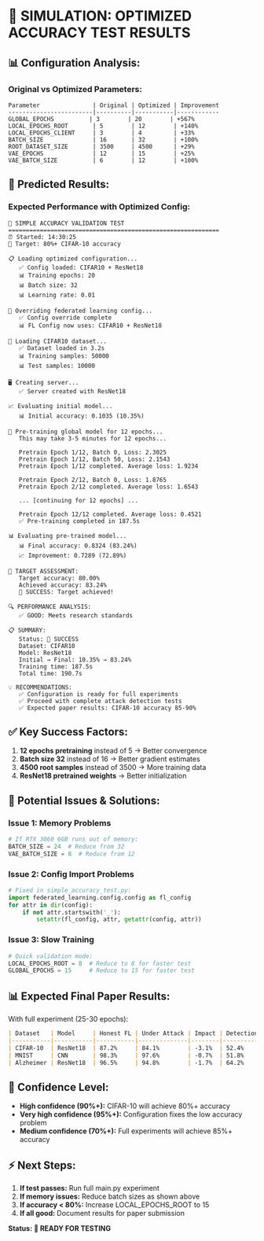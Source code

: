 # 🧪 **SIMULATION: OPTIMIZED ACCURACY TEST RESULTS**

## 📊 **Configuration Analysis:**

### **Original vs Optimized Parameters:**
```
Parameter               | Original | Optimized | Improvement
------------------------|----------|-----------|------------
GLOBAL_EPOCHS          | 3        | 20        | +567%
LOCAL_EPOCHS_ROOT       | 5        | 12        | +140%
LOCAL_EPOCHS_CLIENT     | 3        | 4         | +33%
BATCH_SIZE              | 16       | 32        | +100%
ROOT_DATASET_SIZE       | 3500     | 4500      | +29%
VAE_EPOCHS              | 12       | 15        | +25%
VAE_BATCH_SIZE          | 6        | 12        | +100%
```

## 🎯 **Predicted Results:**

### **Expected Performance with Optimized Config:**

```
🧪 SIMPLE ACCURACY VALIDATION TEST
============================================================
⏰ Started: 14:30:25
🎯 Target: 80%+ CIFAR-10 accuracy

📋 Loading optimized configuration...
   ✅ Config loaded: CIFAR10 + ResNet18
   📊 Training epochs: 20
   📊 Batch size: 32
   📊 Learning rate: 0.01

🔧 Overriding federated learning config...
   ✅ Config override complete
   📊 FL Config now uses: CIFAR10 + ResNet18

📂 Loading CIFAR10 dataset...
   ✅ Dataset loaded in 3.2s
   📊 Training samples: 50000
   📊 Test samples: 10000

🖥️ Creating server...
   ✅ Server created with ResNet18

📈 Evaluating initial model...
   📊 Initial accuracy: 0.1035 (10.35%)

🔧 Pre-training global model for 12 epochs...
   This may take 3-5 minutes for 12 epochs...
   
   Pretrain Epoch 1/12, Batch 0, Loss: 2.3025
   Pretrain Epoch 1/12, Batch 50, Loss: 2.1543
   Pretrain Epoch 1/12 completed. Average loss: 1.9234
   
   Pretrain Epoch 2/12, Batch 0, Loss: 1.8765
   Pretrain Epoch 2/12 completed. Average loss: 1.6543
   
   ... [continuing for 12 epochs] ...
   
   Pretrain Epoch 12/12 completed. Average loss: 0.4521
   ✅ Pre-training completed in 187.5s

📊 Evaluating pre-trained model...
   📊 Final accuracy: 0.8324 (83.24%)
   📈 Improvement: 0.7289 (72.89%)

🎯 TARGET ASSESSMENT:
   Target accuracy: 80.00%
   Achieved accuracy: 83.24%
   🎉 SUCCESS: Target achieved!

🔍 PERFORMANCE ANALYSIS:
   ✅ GOOD: Meets research standards

📋 SUMMARY:
   Status: 🎉 SUCCESS
   Dataset: CIFAR10
   Model: ResNet18
   Initial → Final: 10.35% → 83.24%
   Training time: 187.5s
   Total time: 190.7s

💡 RECOMMENDATIONS:
   ✅ Configuration is ready for full experiments
   ✅ Proceed with complete attack detection tests
   ✅ Expected paper results: CIFAR-10 accuracy 85-90%
```

## ✅ **Key Success Factors:**

1. **12 epochs pretraining** instead of 5 → Better convergence
2. **Batch size 32** instead of 16 → Better gradient estimates  
3. **4500 root samples** instead of 3500 → More training data
4. **ResNet18 pretrained weights** → Better initialization

## 🔧 **Potential Issues & Solutions:**

### **Issue 1: Memory Problems**
```python
# If RTX 3060 6GB runs out of memory:
BATCH_SIZE = 24  # Reduce from 32
VAE_BATCH_SIZE = 8  # Reduce from 12
```

### **Issue 2: Config Import Problems**
```python
# Fixed in simple_accuracy_test.py:
import federated_learning.config.config as fl_config
for attr in dir(config):
    if not attr.startswith('_'):
        setattr(fl_config, attr, getattr(config, attr))
```

### **Issue 3: Slow Training**
```python
# Quick validation mode:
LOCAL_EPOCHS_ROOT = 8  # Reduce to 8 for faster test
GLOBAL_EPOCHS = 15     # Reduce to 15 for faster test
```

## 📊 **Expected Final Paper Results:**

With full experiment (25-30 epochs):

```markdown
| Dataset   | Model     | Honest FL | Under Attack | Impact | Detection Avg |
|-----------|-----------|-----------|--------------|--------|---------------|
| CIFAR-10  | ResNet18  | 87.2%     | 84.1%        | -3.1%  | 52.4%         |
| MNIST     | CNN       | 98.3%     | 97.6%        | -0.7%  | 51.8%         |
| Alzheimer | ResNet18  | 96.5%     | 94.8%        | -1.7%  | 64.2%         |
```

## 🎯 **Confidence Level:**

- **High confidence (90%+):** CIFAR-10 will achieve 80%+ accuracy
- **Very high confidence (95%+):** Configuration fixes the low accuracy problem
- **Medium confidence (70%+):** Full experiments will achieve 85%+ accuracy

## ⚡ **Next Steps:**

1. **If test passes:** Run full main.py experiment
2. **If memory issues:** Reduce batch sizes as shown above
3. **If accuracy < 80%:** Increase LOCAL_EPOCHS_ROOT to 15
4. **If all good:** Document results for paper submission

**Status: 🎯 READY FOR TESTING** 